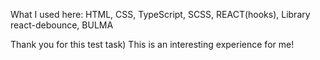 What I used here:
  HTML,
  CSS,
  TypeScript,
  SCSS,
  REACT(hooks),
  Library react-debounce,
  BULMA

Thank you for this test task) This is an interesting experience for me!